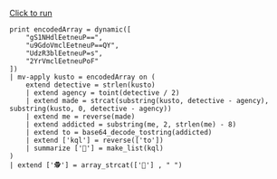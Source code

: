 [Click to run](https://dataexplorer.azure.com/clusters/help/databases/Samples?query=H4sIAAAAAAAEAG2RzUoDMRSF185TXGYzGZiiVhFddOHCn5X4g0IpZUgnlxI6SWqSKbb0EQRBcO1TCL6VfQSTOJ3W0azCzXfOufdmqrm0gLJQDNmp1nQOPWBzSQUvyCDaicd3+1eXrDxDK7G67vXizBWrkwumHkSxKd/0w8M9W9wejJqyCcVuX2+x6jyOhmm0BDHr0Om0nMOkMla52F9dKAkkAnfwyaJkwNBiYfkMHWisLlGSoEsDtFxjdOxc/AxWucHIRrUL3RYqKKvNCmqJqUbuxuX4xzbbCuzUrmkGf6i9f8EUWlE+SOMMtUHic9sAZYwXFpnvp4kQmEE3W08rnKgDx60hwuJG1ODRYc7Q7y+3qtavTdthg2TyWCbDrZYGiVXJsOFMJQTVfIEOXb2/PgdW0AnmJTeWOHUa+R9s/Fbvbx9fny+Bo/778nqrjT6DGOL0G5lExgtuAgAA)

```kql
print encodedArray = dynamic([
	"gS1NHdlEetneuP==",
	"u9GdoVmclEetneuP==QY",
	"UdzR3blEetneuP=s",
	"2YrVmclEetneuPoF"
])
| mv-apply kusto = encodedArray on (
    extend detective = strlen(kusto)
    | extend agency = toint(detective / 2)
    | extend made = strcat(substring(kusto, detective - agency), substring(kusto, 0, detective - agency)) 
    | extend me = reverse(made) 
    | extend addicted = substring(me, 2, strlen(me) - 8)
    | extend to = base64_decode_tostring(addicted) 
    | extend ['kql'] = reverse(['to']) 
    | summarize ['💌'] = make_list(kql)
)
| extend ['🕵️'] = array_strcat(['💌'] , " ")
```